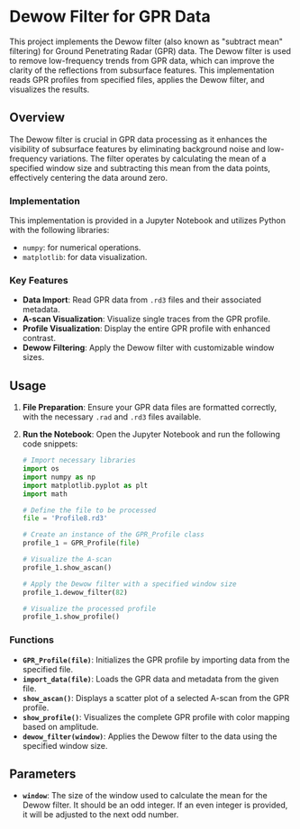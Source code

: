 # Dewow Filter for GPR Data

This project implements the Dewow filter (also known as "subtract mean" filtering) for Ground Penetrating Radar (GPR) data. The Dewow filter is used to remove low-frequency trends from GPR data, which can improve the clarity of the reflections from subsurface features. This implementation reads GPR profiles from specified files, applies the Dewow filter, and visualizes the results.

## Overview

The Dewow filter is crucial in GPR data processing as it enhances the visibility of subsurface features by eliminating background noise and low-frequency variations. The filter operates by calculating the mean of a specified window size and subtracting this mean from the data points, effectively centering the data around zero.

### Implementation

This implementation is provided in a Jupyter Notebook and utilizes Python with the following libraries:
- `numpy`: for numerical operations.
- `matplotlib`: for data visualization.

### Key Features

- **Data Import**: Read GPR data from `.rd3` files and their associated metadata.
- **A-scan Visualization**: Visualize single traces from the GPR profile.
- **Profile Visualization**: Display the entire GPR profile with enhanced contrast.
- **Dewow Filtering**: Apply the Dewow filter with customizable window sizes.

## Usage

1. **File Preparation**: Ensure your GPR data files are formatted correctly, with the necessary `.rad` and `.rd3` files available.

2. **Run the Notebook**: Open the Jupyter Notebook and run the following code snippets:

    ```python
    # Import necessary libraries
    import os
    import numpy as np
    import matplotlib.pyplot as plt
    import math

    # Define the file to be processed
    file = 'Profile8.rd3'

    # Create an instance of the GPR_Profile class
    profile_1 = GPR_Profile(file)

    # Visualize the A-scan
    profile_1.show_ascan()

    # Apply the Dewow filter with a specified window size
    profile_1.dewow_filter(82)

    # Visualize the processed profile
    profile_1.show_profile()
    ```

### Functions

- **`GPR_Profile(file)`**: Initializes the GPR profile by importing data from the specified file.
- **`import_data(file)`**: Loads the GPR data and metadata from the given file.
- **`show_ascan()`**: Displays a scatter plot of a selected A-scan from the GPR profile.
- **`show_profile()`**: Visualizes the complete GPR profile with color mapping based on amplitude.
- **`dewow_filter(window)`**: Applies the Dewow filter to the data using the specified window size.

## Parameters

- **`window`**: The size of the window used to calculate the mean for the Dewow filter. It should be an odd integer. If an even integer is provided, it will be adjusted to the next odd number.

